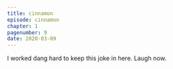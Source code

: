 ```yaml
---
title: cinnamon
episode: cinnamon
chapter: 1
pagenumber: 9
date: 2020-03-09
---
```


I worked dang hard to keep this joke in here. Laugh now.
